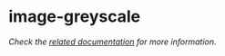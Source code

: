 # image-greyscale

_Check the [related documentation](https://swiss-ai-center.github.io/swiss-ai-center/reference/image-greyscale) for more information._
